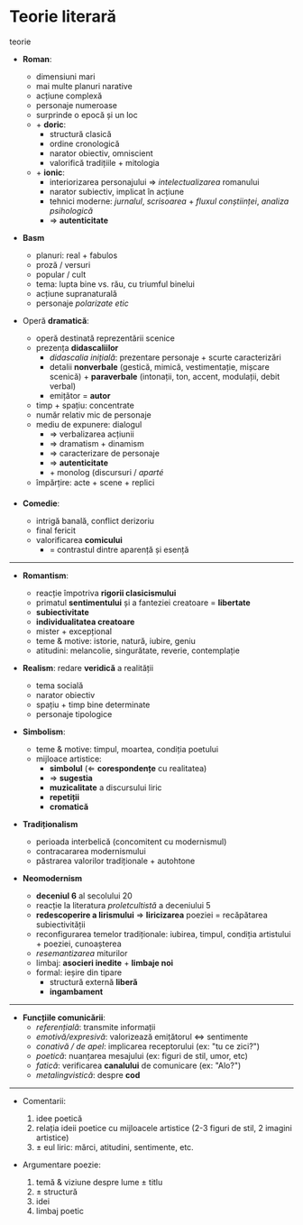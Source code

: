 Teorie literară
===
teorie

* **Roman**:
	* dimensiuni mari
	* mai multe planuri narative
	* acțiune complexă
	* personaje numeroase
	* surprinde o epocă și un loc
	* \+ **doric**:
		* structură clasică
		* ordine cronologică
		* narator obiectiv, omniscient
		* valorifică tradițiile + mitologia
	* \+ **ionic**:
		* interiorizarea personajului ⇒ *intelectualizarea* romanului
		* narator subiectiv, implicat în acțiune
		* tehnici moderne: *jurnalul*, *scrisoarea* + *fluxul conștiinței*, *analiza psihologică*
		* ⇒ **autenticitate**

* **Basm**
	* planuri: real + fabulos
	* proză / versuri
	* popular / cult
	* tema: lupta bine vs. rău, cu triumful binelui
	* acțiune supranaturală
	* personaje *polarizate etic*

* Operă **dramatică**:
	* operă destinată reprezentării scenice
	* prezența **didascaliilor**
		* *didascalia inițială*: prezentare personaje + scurte caracterizări
		* detalii **nonverbale** (gestică, mimică, vestimentație, mișcare scenică) + **paraverbale** (intonații, ton, accent, modulații, debit verbal)
		* emițător = **autor**
	* timp + spațiu: concentrate
	* număr relativ mic de personaje
	* mediu de expunere: dialogul
		* ⇒ verbalizarea acțiunii
		* ⇒ dramatism + dinamism
		* ⇒ caracterizare de personaje
		* ⇒ **autenticitate**
		* \+ monolog (discursuri / *aparté*
	* împărțire: acte + scene + replici

* **Comedie**:
	* intrigă banală, conflict derizoriu
	* final fericit
	* valorificarea **comicului**
		* = contrastul dintre aparență și esență

---

* **Romantism**:
	* reacție împotriva **rigorii clasicismului**
	* primatul **sentimentului** și a fanteziei creatoare = **libertate**
	* **subiectivitate**
	* **individualitatea creatoare**
	* mister + excepțional
	* teme & motive: istorie, natură, iubire, geniu
	* atitudini: melancolie, singurătate, reverie, contemplație

* **Realism**: redare **veridică** a realității
	* tema socială
	* narator obiectiv
	* spațiu + timp bine determinate
	* personaje tipologice

* **Simbolism**:
	* teme & motive: timpul, moartea, condiția poetului
	* mijloace artistice:
		* **simbolul** (⇐ **corespondențe** cu realitatea)
		* ⇒ **sugestia**
		* **muzicalitate** a discursului liric
		* **repetiții**
		* **cromatică**

* **Tradiționalism**
	* perioada interbelică (concomitent cu modernismul)
	* contracararea modernismului
	* păstrarea valorilor tradiționale + autohtone

* **Neomodernism**
	* **deceniul 6** al secolului 20
	* reacție la literatura *proletcultistă* a deceniului 5
	* **redescoperire a lirismului** ⇒ **liricizarea** poeziei = recăpătarea subiectivității
	* reconfigurarea temelor tradiționale: iubirea, timpul, condiția artistului + poeziei, cunoașterea
	* *resemantizarea* miturilor
	* limbaj: **asocieri inedite** + **limbaje noi**
	* formal: ieșire din tipare
		* structură externă **liberă**
		* **ingambament**

---

* **Funcțiile comunicării**:
	* *referențială*: transmite informații
	* *emotivă/expresivă*: valorizează emițătorul ⇔ sentimente
	* *conativă / de apel*: implicarea receptorului (ex: "tu ce zici?")
	* *poetică*: nuanțarea mesajului (ex: figuri de stil, umor, etc)
	* *fatică*: verificarea **canalului** de comunicare (ex: "Alo?")
	* *metalingvistică*: despre **cod**

---

* Comentarii:
	1. idee poetică
	2. relația ideii poetice cu mijloacele artistice (2-3 figuri de stil, 2 imagini artistice)
	3. ± eul liric: mărci, atitudini, sentimente, etc.

* Argumentare poezie:
	1. temă & viziune despre lume ± titlu
	2. ± structură
	3. idei
	4. limbaj poetic
